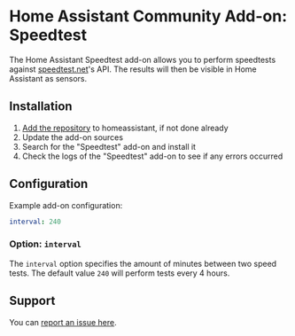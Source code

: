 # Home Assistant Community Add-on: Speedtest
The Home Assistant Speedtest add-on allows you to perform speedtests against [speedtest.net][speedtestnet]'s API.
The results will then be visible in Home Assistant as sensors.

## Installation
1. [Add the repository][addrepo] to homeassistant, if not done already
2. Update the add-on sources
3. Search for the "Speedtest" add-on and install it
4. Check the logs of the "Speedtest" add-on to see if any errors occurred

## Configuration
Example add-on configuration:
```yaml
interval: 240
```

### Option: `interval`
The `interval` option specifies the amount of minutes between two speed tests.
The default value `240` will perform tests every 4 hours.

## Support
You can [report an issue here][issue].

[issue]: https://github.com/manzari/hass-speedtest/issues
[speedtestnet]: https://www.speedtest.net/
[addrepo]: https://www.home-assistant.io/hassio/installing_third_party_addons/